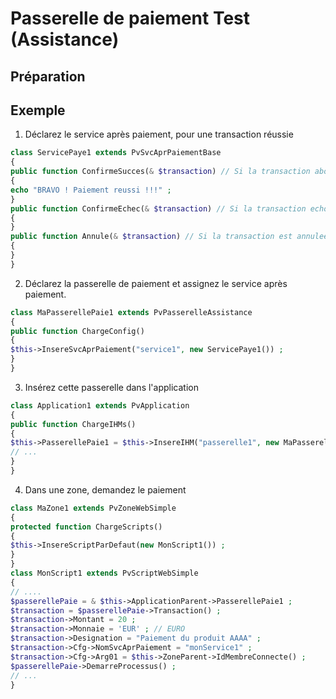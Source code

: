 # Passerelle de paiement Test (Assistance)

## Préparation



## Exemple

1. Déclarez le service après paiement, pour une transaction réussie

```php
class ServicePaye1 extends PvSvcAprPaiementBase
{
public function ConfirmeSucces(& $transaction) // Si la transaction aboutit
{
echo "BRAVO ! Paiement reussi !!!" ;
}
public function ConfirmeEchec(& $transaction) // Si la transaction echoue
{
}
public function Annule(& $transaction) // Si la transaction est annulee
{
}
}
```
2. Déclarez la passerelle de paiement et assignez le service après paiement.

```php
class MaPasserellePaie1 extends PvPasserelleAssistance
{
public function ChargeConfig()
{
$this->InsereSvcAprPaiement("service1", new ServicePaye1()) ;
}
}
```

3. Insérez cette passerelle dans l'application

```php
class Application1 extends PvApplication
{
public function ChargeIHMs()
{
$this->PasserellePaie1 = $this->InsereIHM("passerelle1", new MaPasserellePaie1()) ;
// ...
}
}
```

4. Dans une zone, demandez le paiement
```php
class MaZone1 extends PvZoneWebSimple
{
protected function ChargeScripts()
{
$this->InsereScriptParDefaut(new MonScript1()) ;
}
}
class MonScript1 extends PvScriptWebSimple
{
// ....
$passerellePaie = & $this->ApplicationParent->PasserellePaie1 ;
$transaction = $passerellePaie->Transaction() ;
$transaction->Montant = 20 ;
$transaction->Monnaie = 'EUR' ; // EURO
$transaction->Designation = "Paiement du produit AAAA" ;
$transaction->Cfg->NomSvcAprPaiement = "monService1" ;
$transaction->Cfg->Arg01 = $this->ZoneParent->IdMembreConnecte() ;
$passerellePaie->DemarreProcessus() ;
// ...
}
```

